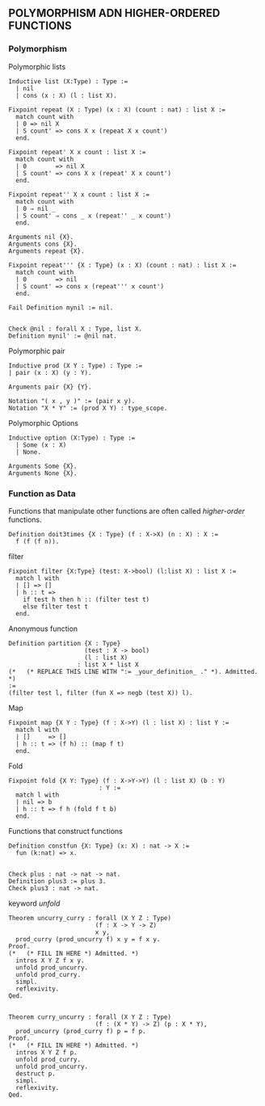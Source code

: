 ## POLYMORPHISM ADN HIGHER-ORDERED FUNCTIONS

### Polymorphism

Polymorphic lists

``` Coq
Inductive list (X:Type) : Type :=
  | nil
  | cons (x : X) (l : list X).
  
Fixpoint repeat (X : Type) (x : X) (count : nat) : list X :=
  match count with
  | 0 => nil X
  | S count' => cons X x (repeat X x count')
  end.
  
Fixpoint repeat' X x count : list X :=
  match count with
  | 0        => nil X
  | S count' => cons X x (repeat' X x count')
  end.
  
Fixpoint repeat'' X x count : list X :=
  match count with
  | 0 ⇒ nil _
  | S count' ⇒ cons _ x (repeat'' _ x count')
  end.
  
Arguments nil {X}.
Arguments cons {X}.
Arguments repeat {X}.

Fixpoint repeat''' {X : Type} (x : X) (count : nat) : list X :=
  match count with
  | 0        => nil
  | S count' => cons x (repeat''' x count')
  end.
```



``` Coq
Fail Definition mynil := nil.


Check @nil : forall X : Type, list X.
Definition mynil' := @nil nat.
```

Polymorphic pair

``` Coq
Inductive prod (X Y : Type) : Type :=
| pair (x : X) (y : Y).

Arguments pair {X} {Y}.

Notation "( x , y )" := (pair x y).
Notation "X * Y" := (prod X Y) : type_scope.
```





Polymorphic Options

``` Coq
Inductive option (X:Type) : Type :=
  | Some (x : X)
  | None.

Arguments Some {X}.
Arguments None {X}.
```



### Function as Data

Functions that manipulate other functions are often called *higher-order* functions.

``` Coq
Definition doit3times {X : Type} (f : X->X) (n : X) : X :=
  f (f (f n)).
```

filter

``` Coq
Fixpoint filter {X:Type} (test: X->bool) (l:list X) : list X :=
  match l with
  | [] => []
  | h :: t =>
    if test h then h :: (filter test t)
    else filter test t
  end.
```

Anonymous function

``` Coq
Definition partition {X : Type}
                     (test : X -> bool)
                     (l : list X)
                   : list X * list X
(*   (* REPLACE THIS LINE WITH ":= _your_definition_ ." *). Admitted. *)
:=
(filter test l, filter (fun X => negb (test X)) l).
```

Map

``` Coq
Fixpoint map {X Y : Type} (f : X->Y) (l : list X) : list Y :=
  match l with
  | []     => []
  | h :: t => (f h) :: (map f t)
  end.
```

Fold

```Coq
Fixpoint fold {X Y: Type} (f : X->Y->Y) (l : list X) (b : Y)
                         : Y :=
  match l with
  | nil => b
  | h :: t => f h (fold f t b)
  end.
```

Functions that construct functions

```Coq
Definition constfun {X: Type} (x: X) : nat -> X :=
  fun (k:nat) => x.


Check plus : nat -> nat -> nat.
Definition plus3 := plus 3.
Check plus3 : nat -> nat.
```

keyword *unfold*

``` Coq
Theorem uncurry_curry : forall (X Y Z : Type)
                        (f : X -> Y -> Z)
                        x y,
  prod_curry (prod_uncurry f) x y = f x y.
Proof.
(*   (* FILL IN HERE *) Admitted. *)
  intros X Y Z f x y.
  unfold prod_uncurry.
  unfold prod_curry.
  simpl.
  reflexivity.
Qed.


Theorem curry_uncurry : forall (X Y Z : Type)
                        (f : (X * Y) -> Z) (p : X * Y),
  prod_uncurry (prod_curry f) p = f p.
Proof.
(*   (* FILL IN HERE *) Admitted. *)
  intros X Y Z f p.
  unfold prod_curry.
  unfold prod_uncurry.
  destruct p.
  simpl.
  reflexivity.
Qed.
```